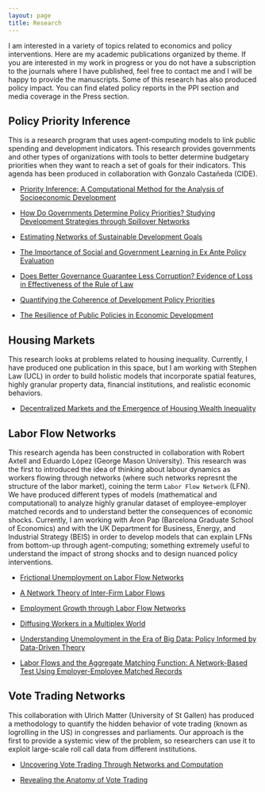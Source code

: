 ```yaml
---
layout: page
title: Research
---
```


I am interested in a variety of topics related to economics and policy interventions.
Here are my academic publications organized by theme.
If you are interested in my work in progress or you do not have a subscription to the journals where I have published, feel free to contact me and I will be happy to provide the manuscripts.
Some of this research has also produced policy impact.
You can find elated policy reports in the PPI section and media coverage in the Press section.


## Policy Priority Inference
This is a research program that uses agent-computing models to link public spending and development indicators.
This research provides governments and other types of organizations with tools to better determine budgetary priorities when they want to reach a set of goals for their indicators.
This agenda has been produced in collaboration with Gonzalo Castañeda (CIDE).

* <a target="_blank" rel="noopener noreferrer" href="http://ssrn.com/abstract=3604041">Priority Inference: A Computational Method for the Analysis of Socioeconomic Development</a>

* <a target="_blank" rel="noopener noreferrer" href="https://doi.org/10.1016/j.jebo.2018.07.017">How Do Governments Determine Policy Priorities? Studying Development Strategies through Spillover Networks</a>
  
* <a target="_blank" rel="noopener noreferrer" href="https://doi.org/10.1016/j.im.2020.103342">Estimating Networks of Sustainable Development Goals</a>

* <a target="_blank" rel="noopener noreferrer" href="https://doi.org/10.1016/j.jpolmod.2019.01.001">The Importance of Social and Government Learning in Ex Ante Policy Evaluation</a>

* <a target="_blank" rel="noopener noreferrer" href="https://arxiv.org/abs/1902.00428">Does Better Governance Guarantee Less Corruption? Evidence of Loss in Effectiveness of the Rule of Law</a>

* <a target="_blank" rel="noopener noreferrer" href="https://doi.org/10.1111/dpr.12498">Quantifying the Coherence of Development Policy Priorities</a>

* <a target="_blank" rel="noopener noreferrer" href="https://doi.org/10.1155/2018/9672849">The Resilience of Public Policies in Economic Development</a>


## Housing Markets
This research looks at problems related to housing inequality.
Currently, I have produced one publication in this space, but I am working with Stephen Law (UCL) in order to build holistic models that incorporate spatial features, highly granular property data, financial institutions, and realistic economic behaviors.

* <a target="_blank" rel="noopener noreferrer" href="https://doi.org/10.1016/j.compenvurbsys.2020.101541">Decentralized Markets and the Emergence of Housing Wealth Inequality</a>



## Labor Flow Networks
This research agenda has been constructed in collaboration with Robert Axtell and Eduardo López (George Mason University).
This research was the first to introduced the idea of thinking about labour dynamics as workers flowing through networks (where such networks represnt the structure of the labor market), coining the term `Labor Flow Network` (LFN).
We have produced different types of models (mathematical and computational) to analyze highly granular dataset of employee-employer matched records and to understand better the consequences of economic shocks.
Currently, I am working with Áron Pap (Barcelona Graduate School of Economics) and with the UK Department for Business, Energy, and Industrial Strategy (BEIS) in order to develop models that can explain LFNs from bottom-up through agent-computing; something extremely useful to understand the impact of strong shocks and to design nuanced policy interventions.

* <a target="_blank" rel="noopener noreferrer" href="https://doi.org/10.1016/j.jebo.2019.02.028">Frictional Unemployment on Labor Flow Networks</a>

* <a target="_blank" rel="noopener noreferrer" href="https://doi.org/10.1140/epjds/s13688-020-00251-w">A Network Theory of Inter-Firm Labor Flows</a>

* <a target="_blank" rel="noopener noreferrer" href="https://doi.org/10.1371/journal.pone.0060808">Employment Growth through Labor Flow Networks</a>

* <a target="_blank" rel="noopener noreferrer" href="http://dx.doi.org/10.2139/ssrn.3056730">Diffusing Workers in a Multiplex World</a>

* <a target="_blank" rel="noopener noreferrer" href="https://doi.org/10.1002/poi3.136">Understanding Unemployment in the Era of Big Data: Policy Informed by Data-Driven Theory</a>

* <a target="_blank" rel="noopener noreferrer" href="https://doi.org/10.1016/j.econlet.2015.08.009">Labor Flows and the Aggregate Matching Function: A Network-Based Test Using Employer-Employee Matched Records</a>


## Vote Trading Networks
This collaboration with Ulrich Matter (University of St Gallen) has produced a methodology to quantify the hidden behavior of vote trading (known as logrolling in the US) in congresses and parliaments.
Our approach is the first to provide a systemic view of the problem, so researchers can use it to exploit large-scale roll call data from different institutions.

* <a target="_blank" rel="noopener noreferrer" href="http://dx.doi.org/10.2139/ssrn.3047871">Uncovering Vote Trading Through Networks and Computation</a>

* <a target="_blank" rel="noopener noreferrer" href="http://dx.doi.org/10.2139/ssrn.2864445 ">Revealing the Anatomy of Vote Trading</a>

